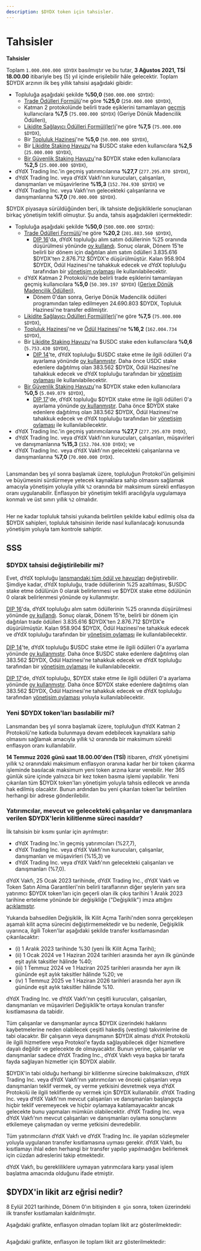 ```yaml
---
description: $DYDX token için tahsisler.
---
```


# Tahsisler

**Tahsisler**

Toplam `1.000.000.000 $DYDX` basılmıştır ve bu tutar, **3 Ağustos 2021, TSİ 18.00.00** itibariyle beş (5) yıl içinde erişilebilir hâle gelecektir. Toplam $DYDX arzının ilk beş yıllık tahsisi aşağıdaki gibidir:

* Topluluğa aşağıdaki şekilde **%50,0** (`500.000.000 $DYDX`):
  * [Trade Ödülleri Formülü](https://docs.dydx.community/dydx-governance/rewards/trading-rewards)'ne göre **%25,0** (`250.000.000 $DYDX`),
  * Katman 2 protokolünde belirli trade eşiklerini tamamlayan [geçmiş](https://docs.dydx.community/dydx-governance/rewards/retroactive-mining-rewards) kullanıcılara **%7,5** (`75.000.000 $DYDX`) (Geriye Dönük Madencilik Ödülleri),
  * [Likidite Sağlayıcı Ödülleri Formül(ler)i](https://docs.dydx.community/dydx-governance/rewards/liquidity-provider-rewards)'ne göre **%7,5** (`75.000.000 $DYDX`),
  * Bir [Topluluk Hazinesi](https://docs.dydx.community/dydx-governance/start-here/community-treasury/)'ne **%5,0** (`50.000.000 $DYDX`),
  * Bir [Likidite Staking Havuzu](https://docs.dydx.community/dydx-governance/staking-pools/liquidity-staking-pool)'na $USDC stake eden kullanıcılara **%2,5** (`25.000.000 $DYDX`),
  * [Bir Güvenlik Staking Havuzu](https://docs.dydx.community/dydx-governance/staking-pools/safety-staking-pool)'na $DYDX stake eden kullanıcılara **%2,5** (`25.000.000 $DYDX`),
* dYdX Trading Inc.'in geçmiş yatırımcılarına **%27,7** (`277.295.070 $DYDX`),
* dYdX Trading Inc. veya dYdX Vakfı'nın kurucuları, çalışanları, danışmanları ve müşavirlerine **%15,3** (`152.704.930 $DYDX`) ve
* dYdX Trading Inc. veya Vakfı'nın gelecekteki çalışanlarına ve danışmanlarına **%7,0** (`70.000.000 $DYDX`).

$DYDX piyasaya sürüldüğünden beri, ilk tahsiste değişikliklerle sonuçlanan birkaç yönetişim teklifi olmuştur. Şu anda, tahsis aşağıdakileri içermektedir:

* Topluluğa aşağıdaki şekilde **%50,0** (`500.000.000 $DYDX`):
  * [Trade Ödülleri Formülü](https://docs.dydx.community/dydx-governance/rewards/trading-rewards)'ne göre **%20,2** (`201.883.560 $DYDX`),
    * [DIP 16](https://github.com/dydxfoundation/dip/blob/master/content/dips/DIP-16.md)'da, dYdX topluluğu alım satım ödüllerinin %25 oranında düşürülmesi yönünde [oy kullandı](https://dydx.community/dashboard/proposal/8). Sonuç olarak, Dönem 15'te belirli bir dönem için dağıtılan alım satım ödülleri 3.835.616 $DYDX'ten 2.876.712 $DYDX'e düşürülmüştür. Kalan 958.904 $DYDX, Ödül Hazinesi'ne tahakkuk edecek ve dYdX topluluğu tarafından bir [yönetişim oylaması](https://docs.dydx.community/dydx-governance/voting-and-governance/governance-parameters) ile kullanılabilecektir.
  * dYdX Katman 2 Protokolü'nde belirli trade eşiklerini tamamlayan geçmiş kullanıcılara **%5,0** (`50.309.197 $DYDX`) ([Geriye Dönük Madencilik Ödülleri](../rewards/retroactive-mining-rewards.md)),
    * Dönem 0'dan sonra, Geriye Dönük Madencilik ödülleri programından talep edilmeyen 24.690.803 $DYDX, Topluluk Hazinesi'ne transfer edilmiştir.
  * [Likidite Sağlayıcı Ödülleri Formül(ler)i](https://docs.dydx.community/dydx-governance/rewards/liquidity-provider-rewards)'ne göre **%7,5** (`75.000.000 $DYDX`),
  * [Topluluk Hazinesi](https://docs.dydx.community/dydx-governance/start-here/community-treasury/)'ne ve [Ödül Hazinesi](https://docs.dydx.community/dydx-governance/start-here/rewards-treasury)'ne **%16,2** (`162.004.734 $DYDX`),
  * Bir [Likidite Staking Havuzu](https://docs.dydx.community/dydx-governance/staking-pools/liquidity-staking-pool)'na $USDC stake eden kullanıcılara **%0,6** (`5.753.430 $DYDX`),
    * [DIP 14](https://github.com/dydxfoundation/dip/blob/master/content/dips/DIP-14.md)'te, dYdX topluluğu $USDC stake etme ile ilgili ödülleri 0'a ayarlama yönünde [oy kullanmıştır](https://dydx.community/dashboard/proposal/7). Daha önce USDC stake edenlere dağıtılmış olan 383.562 $DYDX, Ödül Hazinesi'ne tahakkuk edecek ve dYdX topluluğu tarafından bir [yönetişim oylaması](https://docs.dydx.community/dydx-governance/voting-and-governance/governance-parameters) ile kullanılabilecektir.
  * [Bir Güvenlik Staking Havuzu](https://docs.dydx.community/dydx-governance/staking-pools/safety-staking-pool)'na $DYDX stake eden kullanıcılara **%0,5** (`5.049.079 $DYDX`),
    * [DIP 17](https://github.com/dydxfoundation/dip/blob/master/content/dips/DIP-17.md)'de, dYdX topluluğu $DYDX stake etme ile ilgili ödülleri 0'a ayarlama yönünde [oy kullanmıştır](https://dydx.community/dashboard/proposal/9). Daha önce $DYDX stake edenlere dağıtılmış olan 383.562 $DYDX, Ödül Hazinesi'ne tahakkuk edecek ve dYdX topluluğu tarafından bir [yönetişim oylaması](https://docs.dydx.community/dydx-governance/voting-and-governance/governance-parameters) ile kullanılabilecektir.
* dYdX Trading Inc.'in geçmiş yatırımcılarına **%27,7** (`277.295.070 DYDX`),
* dYdX Trading Inc. veya dYdX Vakfı'nın kurucuları, çalışanları, müşavirleri ve danışmanlarına **%15,3** (`152.704.930 DYDX`); ve
* dYdX Trading Inc. veya dYdX Vakfı'nın gelecekteki çalışanlarına ve danışmanlarına **%7,0** (`70.000.000 DYDX`).

<figure><img src="../.gitbook/assets/Screenshot 2023-01-20 at 4.19.16 PM.png" alt=""><figcaption></figcaption></figure>

Lansmandan beş yıl sonra başlamak üzere, topluluğun Protokol'ün gelişimini ve büyümesini sürdürmeye yetecek kaynaklara sahip olmasını sağlamak amacıyla yönetişim yoluyla yıllık `%2` oranında bir maksimum sürekli enflasyon oranı uygulanabilir. Enflasyon bir yönetişim teklifi aracılığıyla uygulamaya konmalı ve üst sınırı yıllık `%2` olmalıdır.

<figure><img src="../.gitbook/assets/Screenshot 2023-01-20 at 4.19.21 PM.png" alt=""><figcaption></figcaption></figure>

Her ne kadar topluluk tahsisi yukarıda belirtilen şekilde kabul edilmiş olsa da $DYDX sahipleri, topluluk tahsisinin ileride nasıl kullanılacağı konusunda yönetişim yoluyla tam kontrole sahiptir.

## **SSS**

### $DYDX tahsisi değiştirilebilir mi?

Evet, dYdX topluluğu [lansmandaki tüm ödül ve havuzları](../voting-and-governance/governance-parameters.md) değiştirebilir. Şimdiye kadar, dYdX topluluğu, trade ödüllerinin %25 azaltılması, $USDC stake etme ödülünün 0 olarak belirlenmesi ve $DYDX stake etme ödülünün 0 olarak belirlenmesi yönünde oy kullanmıştır.

[DIP 16](https://github.com/dydxfoundation/dip/blob/master/content/dips/DIP-16.md)'da, dYdX topluluğu alım satım ödüllerinin %25 oranında düşürülmesi yönünde [oy kullandı](https://dydx.community/dashboard/proposal/8). Sonuç olarak, Dönem 15'te, belirli bir dönem için dağıtılan trade ödülleri 3.835.616 $DYDX'ten 2.876.712 $DYDX'e düşürülmüştür. Kalan 958.904 $DYDX, Ödül Hazinesi'ne tahakkuk edecek ve dYdX topluluğu tarafından bir [yönetişim oylaması](https://docs.dydx.community/dydx-governance/voting-and-governance/governance-parameters) ile kullanılabilecektir.\
\
 [DIP 14](https://github.com/dydxfoundation/dip/blob/master/content/dips/DIP-14.md)'te, dYdX topluluğu $USDC stake etme ile ilgili ödülleri 0'a ayarlama yönünde [oy kullanmıştır](https://dydx.community/dashboard/proposal/7). Daha önce $USDC stake edenlere dağıtılmış olan 383.562 $DYDX, Ödül Hazinesi'ne tahakkuk edecek ve dYdX topluluğu tarafından bir [yönetişim oylaması](https://docs.dydx.community/dydx-governance/voting-and-governance/governance-parameters) ile kullanılabilecektir.

[DIP 17](https://github.com/dydxfoundation/dip/blob/master/content/dips/DIP-17.md)'de, dYdX topluluğu, $DYDX stake etme ile ilgili ödülleri 0'a ayarlama yönünde [oy kullanmıştır](https://dydx.community/dashboard/proposal/9). Daha önce $DYDX stake edenlere dağıtılmış olan 383.562 $DYDX, Ödül Hazinesi'ne tahakkuk edecek ve dYdX topluluğu tarafından [yönetişim oylaması](https://docs.dydx.community/dydx-governance/voting-and-governance/governance-parameters) yoluyla kullanılabilecektir.

### **Yeni $DYDX token'ları basılabilir mi?**

Lansmandan beş yıl sonra başlamak üzere, topluluğun dYdX Katman 2 Protokolü'ne katkıda bulunmaya devam edebilecek kaynaklara sahip olmasını sağlamak amacıyla yıllık `%2` oranında bir maksimum sürekli enflasyon oranı kullanılabilir.

**14 Temmuz 2026 günü saat 18.00.00'den (TSİ)** itibaren, dYdX yönetişimi yıllık `%2` oranındaki maksimum enflasyon oranına kadar her bir token çıkarma işleminde basılacak maksimum yeni token arzına karar verebilir. Her 365 günlük süre içinde yalnızca bir kez token basma işlemi yapılabilir. Yeni çıkarılan tüm $DYDX token'ları yönetişim yoluyla tahsis edilecek ve anında hak edilmiş olacaktır. Bunun ardından bu yeni çıkarılan token'lar belirtilen herhangi bir adrese gönderilebilir.

### **Yatırımcılar, mevcut ve gelecekteki çalışanlar ve danışmanlara verilen $DYDX'lerin kilitlenme süreci nasıldır?**

İlk tahsisin bir kısmı şunlar için ayrılmıştır:

* dYdX Trading Inc.'in geçmiş yatırımcıları (%27,7),
* dYdX Trading Inc. veya dYdX Vakfı'nın kurucuları, çalışanlar, danışmanları ve müşavirleri (%15,3) ve
* dYdX Trading Inc. veya dYdX Vakfı'nın gelecekteki çalışanları ve danışmanları (%7,0).

dYdX Vakfı, 25 Ocak 2023 tarihinde, dYdX Trading Inc., dYdX Vakfı ve Token Satın Alma Garantileri'nin belirli taraflarının diğer şeylerin yanı sıra yatırımcı $DYDX token'ları için geçerli olan ilk çıkış tarihini 1 Aralık 2023 tarihine erteleme yönünde bir değişikliğe ("Değişiklik") imza attığını [açıklamıştır](https://dydx.foundation/blog/lock-up-extension).

Yukarıda bahsedilen Değişiklik, İlk Kilit Açma Tarihi'nden sonra gerçekleşen aşamalı kilit açma sürecini değiştirmemektedir ve bu nedenle, Değişiklik uyarınca, ilgili Token'lar aşağıdaki şekilde transfer kısıtlamasından çıkarılacaktır:

* (i) 1 Aralık 2023 tarihinde %30 (yeni İlk Kilit Açma Tarihi);
* (ii) 1 Ocak 2024 ve 1 Haziran 2024 tarihleri arasında her ayın ilk gününde eşit aylık taksitler hâlinde %40;
* (iii) 1 Temmuz 2024 ve 1 Haziran 2025 tarihleri arasında her ayın ilk gününde eşit aylık taksitler hâlinde %20; ve
* (iv) 1 Temmuz 2025 ve 1 Haziran 2026 tarihleri arasında her ayın ilk gününde eşit aylık taksitler hâlinde %10.

dYdX Trading Inc. ve dYdX Vakfı'nın çeşitli kurucuları, çalışanları, danışmanları ve müşavirleri Değişiklik'te ortaya konulan transfer kısıtlamasına da tabidir.

Tüm çalışanlar ve danışmanlar ayrıca $DYDX üzerindeki haklarını kaybetmelerine neden olabilecek çeşitli hakediş (vesting) takvimlerine de tabi olacaktır. Bir çalışanın veya danışmanın $DYDX alması dYdX Protokolü ile ilgili hizmetlere veya Protokol'e fayda sağlayabilecek diğer hizmetlere dayalı değildir ve gelecekte de olmayacaktır. Bunun yerine, çalışanlar ve danışmanlar sadece dYdX Trading Inc., dYdX Vakfı veya başka bir tarafa fayda sağlayan hizmetler için $DYDX alabilir.

$DYDX'in tabi olduğu herhangi bir kilitlenme sürecine bakılmaksızın, dYdX Trading Inc. veya dYdX Vakfı'nın yatırımcıları ve önceki çalışanları veya danışmanları teklif vermek, oy verme yetkisini devretmek veya dYdX Protokolü ile ilgili tekliflerde oy vermek için $DYDX kullanabilir. dYdX Trading Inc. veya dYdX Vakfı'nın mevcut çalışanları ve danışmanları başlangıçta hiçbir teklif veremeyecek ve hiçbir oylamaya katılamayacaktır ancak gelecekte bunu yapmaları mümkün olabilecektir. dYdX Trading Inc. veya dYdX Vakfı'nın mevcut çalışanları ve danışmanları oylama sonuçlarını etkilemeye çalışmadan oy verme yetkisini devredebilir.

Tüm yatırımcıların dYdX Vakfı ve dYdX Trading Inc. ile yapılan sözleşmeler yoluyla uygulanan transfer kısıtlamasına uyması gerekir. dYdX Vakfı, bu kısıtlamayı ihlal eden herhangi bir transfer yapılıp yapılmadığını belirlemek için cüzdan adreslerini takip etmektedir.

dYdX Vakfı, bu gerekliliklere uymayan yatırımcılara karşı yasal işlem başlatma amacında olduğunu ifade etmiştir.

## $DYDX'in likit arz eğrisi nedir?

8 Eylül 2021 tarihinde, Dönem 0'ın bitişinden `8 gün` sonra, token üzerindeki ilk transfer kısıtlamaları kaldırılmıştır.

Aşağıdaki grafikte, enflasyon olmadan toplam likit arz gösterilmektedir:

<figure><img src="../.gitbook/assets/liquid-supply-total-issuance.png" alt=""><figcaption></figcaption></figure>

Aşağıdaki grafikte, enflasyon ile toplam likit arz gösterilmektedir:

<figure><img src="../.gitbook/assets/liquid-supply-total issuance-2%-inflation.png" alt=""><figcaption></figcaption></figure>
